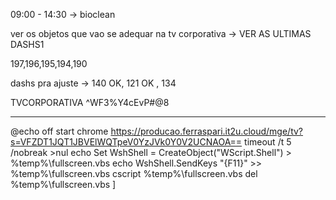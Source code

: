 

09:00 - 14:30 -> bioclean


ver os objetos que vao se adequar na tv corporativa -> VER AS ULTIMAS DASHS1

197,196,195,194,190

dashs pra ajuste -> 140 OK, 121 OK , 134

TVCORPORATIVA
^WF3%Y4cEvP#@8

---
@echo off
start chrome https://producao.ferraspari.it2u.cloud/mge/tv?s=VFZDT1JQT1JBVElWQTpeV0YzJVk0Y0V2UCNAOA==
timeout /t 5 /nobreak >nul
echo Set WshShell = CreateObject("WScript.Shell") > %temp%\fullscreen.vbs
echo WshShell.SendKeys "{F11}" >> %temp%\fullscreen.vbs
cscript %temp%\fullscreen.vbs
del %temp%\fullscreen.vbs
]